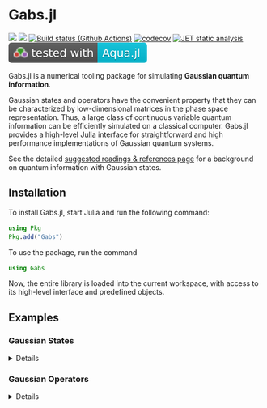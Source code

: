 # Gabs.jl

[![](https://img.shields.io/badge/docs-stable-blue.svg)](https://apkille.github.io/Gabs.jl/stable)
[![](https://img.shields.io/badge/docs-dev-lightblue.svg)](https://apkille.github.io/Gabs.jl/dev)
[![Build status (Github Actions)](https://github.com/apkille/Gabs.jl/workflows/CI/badge.svg)](https://github.com/apkille/Gabs.jl/actions)
[![codecov](https://codecov.io/github/apkille/Gabs.jl/graph/badge.svg?token=JWMOD4FY6P)](https://codecov.io/github/apkille/Gabs.jl)
[![JET static analysis](https://img.shields.io/badge/%F0%9F%9B%A9%EF%B8%8F_tested_with-JET.jl-233f9a)](https://github.com/aviatesk/JET.jl)
[![Aqua QA](https://raw.githubusercontent.com/JuliaTesting/Aqua.jl/master/badge.svg)](https://github.com/JuliaTesting/Aqua.jl)

Gabs.jl is a numerical tooling package for simulating **Gaussian quantum information**.

Gaussian states and operators have the convenient property that they can be
characterized by low-dimensional matrices in the phase space representation.
Thus, a large class of continuous variable quantum information can be efficiently
simulated on a classical computer. Gabs.jl provides a high-level [Julia](https://julialang.org) interface for straightforward and high performance implementations of Gaussian quantum systems.

See the detailed [suggested readings & references page](https://apkille.github.io/Gabs.jl/dev/bibliography/) for a background on quantum information with Gaussian states.

## Installation

To install Gabs.jl, start Julia and run the following command:

```julia
using Pkg
Pkg.add("Gabs")
```
To use the package, run the command

```julia
using Gabs
```

Now, the entire library is loaded into the current workspace, with access to its
high-level interface and predefined objects.

## Examples
### Gaussian States

<details>
 <summaryClick me! ></summary>
<p>

A wide variety of predefined methods to create a specific instance of the [`GaussianState`](https://apkille.github.io/Gabs.jl/dev/API/#Gabs.GaussianState) type are available. For a full description of the API for Gaussian states, see the [State Zoo section](https://apkille.github.io/Gabs.jl/dev/zoos/#State-Zoo) of the documentation. Let's examine a few well-known examples with the Julia REPL:

```julia
julia> using Gabs

julia> sympbasis = QuadPairBasis(1)
QuadPairBasis(1)

julia> s1 = vacuumstate(sympbasis)
GaussianState for 1 mode.
  symplectic basis: QuadPairBasis
mean: 2-element Vector{Float64}:
 0.0
 0.0
covariance: 2×2 Matrix{Float64}:
 1.0  0.0
 0.0  1.0

julia> s2 = coherentstate(sympbasis, rand(ComplexF64))
GaussianState for 1 mode.
  symplectic basis: QuadPairBasis
mean: 2-element Vector{Float64}:
 1.1000447533324929
 0.38900397266196973
covariance: 2×2 Matrix{Float64}:
 1.0  0.0
 0.0  1.0

julia> s3 = squeezedstate(sympbasis, rand(Float64), rand(Float64))
GaussianState for 1 mode.
  symplectic basis: QuadPairBasis
mean: 2-element Vector{Float64}:
 0.0
 0.0
covariance: 2×2 Matrix{Float64}:
 0.414711   0.0537585
 0.0537585  0.609798
```

Tensor products of Gaussian states are called with `⊗` or `tensor`:

```julia
julia> tp = s1 ⊗ s2 ⊗ s3
GaussianState for 3 modes.
  symplectic basis: QuadPairBasis
mean: 6-element Vector{Float64}:
 0.0
 0.0
 1.1000447533324929
 0.38900397266196973
 0.0
 0.0
covariance: 6×6 Matrix{Float64}:
 1.0  0.0  0.0  0.0  0.0        0.0
 0.0  1.0  0.0  0.0  0.0        0.0
 0.0  0.0  1.0  0.0  0.0        0.0
 0.0  0.0  0.0  1.0  0.0        0.0
 0.0  0.0  0.0  0.0  0.414711   0.0537585
 0.0  0.0  0.0  0.0  0.0537585  0.609798
```

Partial traces of Gaussian states are called with `ptrace`:

```julia
julia> ptrace(tp, [1, 3])
GaussianState for 2 modes.
  symplectic basis: QuadPairBasis
mean: 4-element Vector{Float64}:
 0.0
 0.0
 0.0
 0.0
covariance: 4×4 Matrix{Float64}:
 1.0  0.0  0.0        0.0
 0.0  1.0  0.0        0.0
 0.0  0.0  0.414711   0.0537585
 0.0  0.0  0.0537585  0.609798
```
</p>
</details>

### Gaussian Operators

<details>
 <summaryClick me! ></summary>
<p>

Gabs.jl contains many predefined methods to create instances of [`GaussianUnitary`](https://apkille.github.io/Gabs.jl/dev/API/#Gabs.GaussianUnitary) and [`GaussianChannel`](https://apkille.github.io/Gabs.jl/dev/API/#Gabs.GaussianChannel) types. For a full description of the API for Gaussian operators, see the [Operator Zoo section](https://apkille.github.io/Gabs.jl/dev/zoos/#Operator-Zoo) of the documentation. Let's see a few well-known examples:

```julia
julia> using Gabs

julia> sympbasis = QuadBlockBasis(1)
QuadBlockBasis(1)

julia> un = displace(sympbasis, rand(ComplexF64))
GaussianUnitary for 1 mode.
  symplectic basis: QuadBlockBasis
displacement: 2-element Vector{Float64}:
 1.0534226538602067
 0.16968892481522801
symplectic: 2×2 Matrix{Float64}:
 1.0  0.0
 0.0  1.0

julia> ch = amplifier(sympbasis, rand(Float64), rand(Int64))
GaussianChannel for 1 mode.
  symplectic basis: QuadBlockBasis
displacement: 2-element Vector{Float64}:
 0.0
 0.0
transform: 2×2 Matrix{Float64}:
 1.05403  0.0
 0.0      1.05403
noise: 2×2 Matrix{Float64}:
 5.93927e17  0.0
 0.0         5.93927e17
```

Applications of these operators on states can be called in-place with `apply!` and out-of-place with `*`:

```julia
julia> s = vacuumstate(sympbasis);

julia> apply!(s, un); s
GaussianState for 1 mode.
  symplectic basis: QuadBlockBasis
mean: 2-element Vector{Float64}:
 1.0534226538602067
 0.16968892481522801
covariance: 2×2 Matrix{Float64}:
 1.0  0.0
 0.0  1.0

julia> tp = (ch ⊗ ch ⊗ ch) * (s ⊗ s ⊗ s)
GaussianState for 3 modes.
  symplectic basis: QuadBlockBasis
mean: 6-element Vector{Float64}:
 1.1103377371945864
 1.1103377371945864
 1.1103377371945864
 0.17885700114374567
 0.17885700114374567
 0.17885700114374567
covariance: 6×6 Matrix{Float64}:
 5.93927e17  0.0         0.0         0.0         0.0         0.0
 0.0         5.93927e17  0.0         0.0         0.0         0.0
 0.0         0.0         5.93927e17  0.0         0.0         0.0
 0.0         0.0         0.0         5.93927e17  0.0         0.0
 0.0         0.0         0.0         0.0         5.93927e17  0.0
 0.0         0.0         0.0         0.0         0.0         5.93927e17
```
</p>
</details>